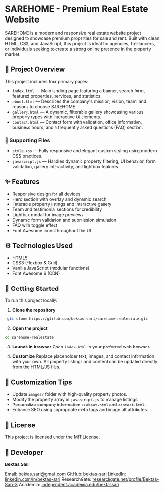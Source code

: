 # SAREHOME - Premium Real Estate Website

SAREHOME is a modern and responsive real estate website project designed to showcase premium properties for sale and rent. 
Built with clean HTML, CSS, and JavaScript, this project is ideal for agencies, freelancers, or individuals seeking to create a strong online presence in the property market.

## 📂 Project Overview

This project includes four primary pages:

* `index.html` — Main landing page featuring a banner, search form, featured properties, services, and statistics.
* `about.html` — Describes the company's mission, vision, team, and reasons to choose SAREHOME.
* `gallery.html` — A dynamic, filterable gallery showcasing various property types with interactive UI elements.
* `contact.html` — Contact form with validation, office information, business hours, and a frequently asked questions (FAQ) section.

### 📁 Supporting Files

* `style.css` — Fully responsive and elegant custom styling using modern CSS practices.
* `javascript.js` — Handles dynamic property filtering, UI behavior, form validation, gallery interactivity, and lightbox features.

## ✨ Features

* Responsive design for all devices
* Hero section with overlay and dynamic search
* Filterable property listings and interactive gallery
* Team and testimonial sections for credibility
* Lightbox modal for image previews
* Dynamic form validation and submission simulation
* FAQ with toggle effect
* Font Awesome icons throughout the UI

## ⚙️ Technologies Used

* HTML5
* CSS3 (Flexbox & Grid)
* Vanilla JavaScript (modular functions)
* Font Awesome 6 (CDN)

## 🚀 Getting Started

To run this project locally:

1. **Clone the repository**

```bash
 git clone https://github.com/bektas-sari/sarehome-realestate.git
```

2. **Open the project**

```bash
cd sarehome-realestate
```

3. **Launch in browser**
   Open `index.html` in your preferred web browser.

4. **Customize**
   Replace placeholder text, images, and contact information with your own. All property listings and content can be updated directly from the HTML/JS files.

## 📌 Customization Tips

* Update `images/` folder with high-quality property photos.
* Modify the property array in `javascript.js` to manage listings.
* Personalize company information in `about.html` and `contact.html`.
* Enhance SEO using appropriate meta tags and image alt attributes.

## 📜 License

This project is licensed under the MIT License.

## 👤 Developer

**Bektas Sari**

Email: [bektas.sari@gmail.com](mailto:bektas.sari@gmail.com)
GitHub: [bektas-sari](https://github.com/bektas-sari)
LinkedIn: [linkedin.com/in/bektas-sari](https://www.linkedin.com/in/bektas-sari)
ResearchGate: [researchgate.net/profile/Bektas-Sari-3](https://www.researchgate.net/profile/Bektas-Sari-3)
Academia: [independent.academia.edu/bektassari](https://independent.academia.edu/bektassari)
